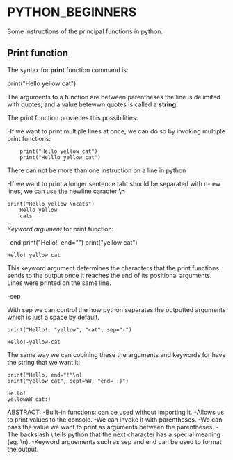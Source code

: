 # PYTHON_BEGINNERS
Some instructions of the principal functions in python.

## Print function 

The syntax for **print** function command is:		

  print("Hello yellow cat")
  

The arguments to a function are between parentheses the line is delimited with quotes, and a value betewwn quotes is called a **string**.

The print function proviedes this possibilities:

-If we want to print multiple lines at once, we can do so by invoking multiple print functions:

```rudy
	print("Hello yellow cat")
	print("Helllo yellow cat")
```

There can not be more than one instruction on a line in python 

-If we want to print a longer sentence taht should be separated with n- ew lines, we can use the newline caracter **\n**

	print("Hello yellow \ncats")
		Hello yellow 
		cats 

*Keyword argument* for print function:

-end 
	print("Hello!, end="")
	print("yellow cat")

	Hello! yellow cat 

This keyword argument determines the characters that the print functions sends to the output once it reaches the end of its positional arguments. Lines were printed
on the same line. 

-sep 

With sep we can control the how python separates the outputted arguments which is just a space by default. 

	print("Hello!, "yellow", "cat", sep="-")

	Hello!-yellow-cat 

The same way we can cobining these the arguments and keywords for have the string that we want it:

	print("Hello, end="!"\n)
	print("yellow cat", sept=WW, "end= :)")

	Hello! 
	yellowWW cat:) 

ABSTRACT:
-Built-in functions: can be used without importing it.
-Allows us to print values to the console.
-We can invoke it with parentheses. 
-We can pass the value we want to print as arguments between the parentheses. 
-The backslash \ tells python that the next character has a special meaning (eg. \n).
-Keyword arguements such as sep and end can be used to format the output.
